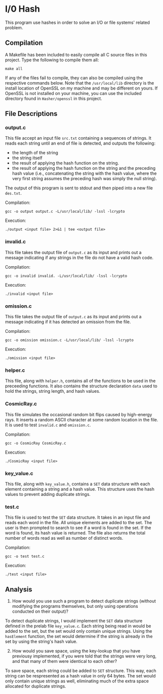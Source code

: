 # I/0 Hash
This program use hashes in order to solve an I/O or file systems' related problem.

## Compilation

A Makefile has been included to easily compile all C source files in this project. Type the following to compile them all:

```
make all
```

If any of the files fail to compile, they can also be compiled using the respective commands below. Note that the `/usr/local/lib` directory is the install location of OpenSSL on my machine and may be different on yours. If OpenSSL is not installed on your machine, you can use the included directory found in `Hasher/openssl` in this project.

## File Descriptions

### output.c

This file accept an input file `src.txt` containing a sequences of strings. It reads each string until an end of file is detected, and outputs the following:
- the length of the string
- the string itself
- the result of applying the hash function on the string.
- the result of applying the hash function on the string and the preceding hash value (i.e., concatenating the string with the hash value, where the very first string assumes the preceding hash was simply the null string).

The output of this program is sent to stdout and then piped into a new file `des.txt`.

Compilation:

```
gcc -o output output.c -L/usr/local/lib/ -lssl -lcrypto
```

Execution:

```
./output <input file> 2>&1 | tee <output file>
```

### invalid.c

This file takes the output file of `output.c` as its input and prints out a message indicating if any strings in the file do not have a valid hash code.

Compilation:

```
gcc -o invalid invalid. -L/usr/local/lib/ -lssl -lcrypto
```

Execution:

```
./invalid <input file>
```

### omission.c

This file takes the output file of `output.c` as its input and prints out a message indicating if it has detected an omission from the file.

Compilation:

```
gcc -o omission omission.c -L/usr/local/lib/ -lssl -lcrypto
```

Execution:

```
./omission <input file>
```

### helper.c

This file, along with `helper.h`, contains all of the functions to be used in the preceeding functions. It also contains the structure declaration `data` used to hold the strings, string length, and hash values.

### CosmicRay.c

This file simulates the occasional random bit flips caused by high-energy rays. It inserts a random ASCII character at some random location in the file. It is used to test `invalid.c` and `omission.c`.

Compilation:

```
gcc -o CosmicRay CosmicRay.c
```

Execution:

```
./CosmicRay <input file>
```

### key_value.c

This file, along with `key_value.h`,  contains a `SET` data structure with each element containing a string and a hash value. This structure uses the hash values to prevent adding duplicate strings.

### test.c

This file is used to test the `SET` data structure. It takes in an input file and reads each word in the file. All unique elements are added to the set. The user is then prompted to search to see if a word is found in the set. If the word is found, its hash value is returned. The file also returns the total number of words read as well as number of distinct words.

Compilation:

```
gcc -o test test.c
```

Execution:

```
./test <input file>
```

## Analysis

1. How would you use such a program to detect duplicate strings (without modifying the programs themselves, but only using operations conducted on their output)?

To detect duplicate strings, I would implement the `SET` data structure defined in the prelab file `key_value.c`. Each string being read in would be added to the set, but the set would only contain unique strings. Using the `hasElement` function, the set would determine if the string is already in the set by using the string's hash value.

2. How would you save space, using the key-lookup that you have previousy implemented, if you were told that the strings were very long, and that many of them were identical to each other?

To save space, each string could be added to `SET` structure. This way, each string can be respresented as a hash value in only 64 bytes. The set would only contain unique strings as well, eliminating much of the extra space allocated for duplicate strings.
